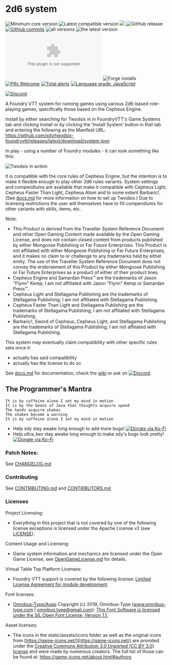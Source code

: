 # 2d6 system

<img title="Minimum core version" src="https://img.shields.io/badge/dynamic/json?url=https://raw.githubusercontent.com/xdy/twodsix-foundryvtt/master/static/system.json&label=core&query=minimumCoreVersion&suffix=%2B&style=flat-square&color=important"> <img title="Latest compatible version" src="https://img.shields.io/badge/dynamic/json?url=https://raw.githubusercontent.com/xdy/twodsix-foundryvtt/master/static/system.json&label=compatible&query=compatibleCoreVersion&style=flat-square&color=important"> <img src="https://img.shields.io/badge/dynamic/json?url=https://raw.githubusercontent.com/xdy/twodsix-foundryvtt/master/static/system.json&label=version&query=version&style=flat-square&color=success"> ![GitHub release](https://img.shields.io/github/release-date/xdy/twodsix-foundryvtt) [![GitHub commits](https://img.shields.io/github/commits-since/xdy/twodsix-foundryvtt/latest)](https://github.com/xdy/twodsix-foundryvtt/commits/) ![all versions](https://img.shields.io/github/downloads/xdy/twodsix-foundryvtt/total) ![the latest version](https://img.shields.io/github/downloads/xdy/twodsix-foundryvtt/latest/total) ![the latest version zip](https://img.shields.io/github/downloads/xdy/twodsix-foundryvtt/latest/twodsix.zip) ![Forge installs](https://img.shields.io/badge/dynamic/json?label=Forge%20Installs&query=package.installs&suffix=%25&url=https%3A%2F%2Fforge-vtt.com%2Fapi%2Fbazaar%2Fpackage%2Ftwodsix)
[![PRs Welcome](https://img.shields.io/badge/PRs-welcome-brightgreen.svg?style=flat-square)](http://makeapullrequest.com) 
[![Total alerts](https://img.shields.io/lgtm/alerts/g/xdy/twodsix-foundryvtt.svg?logo=lgtm&logoWidth=18)](https://lgtm.com/projects/g/xdy/twodsix-foundryvtt/alerts/)
[![Language grade: JavaScript](https://img.shields.io/lgtm/grade/javascript/g/xdy/twodsix-foundryvtt.svg?logo=lgtm&logoWidth=18)](https://lgtm.com/projects/g/xdy/twodsix-foundryvtt/context:javascript)


[![Discord](https://img.shields.io/discord/739941799820394606?label=Discord)](https://discord.gg/VNFUvjv)

A Foundry VTT system for running games using various 2d6-based role-playing games, specifically those based on the Cepheus Engine.

Install by either searching for Twodsix in in FoundryVTT's Game Systems tab and clicking Install or by clicking the 'Install System' button in that tab and entering the following as the Manifest URL: https://github.com/xdy/twodsix-foundryvtt/releases/latest/download/system.json

In play - using a number of Foundry modules - it can look something like this:

![Twodsix in action](https://raw.githubusercontent.com/xdy/twodsix-foundryvtt/master/static/assets/twodsix_screenshot.webp)

It is compatible with the core rules of Cepheus Engine, but the intention is to make it flexible enough to play other 2d6 rules variants.
System settings and compendiums are available that make it compatible with Cepheus Light, Cepheus Faster Than Light, Cepheus Atom and to some extent Barbaric!. (See [docs.md](docs/docs.md) for more information on how to set up Twodsix.)
Due to licensing restrictions the user will themselves have to fill compendiums for other variants with skills, items, etc.

Note:
* This Product is derived from the Traveller System Reference Document and other Open Gaming Content made available by the Open Gaming License, and does not contain closed content from products published by either Mongoose Publishing or Far Future Enterprises. This Product is not affiliated with either Mongoose Publishing or Far Future Enterprises, and it makes no claim to or challenge to any trademarks held by either entity. The use of the Traveller System Reference Document does not convey the endorsement of this Product by either Mongoose Publishing or Far Future Enterprises as a product of either of their product lines.
* Cepheus Engine and Samardan Press:tm: are the trademarks of Jason "Flynn" Kemp; I am not affiliated with Jason "Flynn" Kemp or Samardan Press:tm:.    
* Cepheus Light and Stellagama Publishing are the trademarks of Stellagama Publishing; I am not affiliated with Stellagama Publishing.
* Cepheus Faster Than Light and Stellagama Publishing are the trademarks of Stellagama Publishing; I am not affiliated with Stellagama Publishing. 
* Barbaric!, Sword of Cepheus, Cepheus Light, and Stellagama Publishing are the trademarks of Stellagama Publishing; I am not affiliated with Stellagama Publishing. 

This system may eventually claim compatibility with other specific rules sets once it:
* actually has said compatibility 
* actually has the license to do so

See [docs.md](docs/docs.md) for documentation, check the [wiki](https://github.com/xdy/twodsix-foundryvtt/wiki) or ask on [![Discord](https://img.shields.io/discord/739941799820394606?label=Discord)](https://discord.gg/VNFUvjv).

## The Programmer's Mantra
```
It is by caffeine alone I set my mind in motion
It is by the beans of Java that thoughts acquire speed
The hands acquire shakes
The shakes become a warning
It is by caffeine alone I set my mind in motion
```

* Help xdy stay awake long enough to add more bugs! [![Donate via Ko-Fi](https://img.shields.io/badge/support-ko--fi-ff4646?style=flat-square&logo=ko-fi)](https://ko-fi.com/xdy1337)
* Help ultra_kev stay awake long enough to make xdy's bugs look pretty! [![Donate via Ko-Fi](https://img.shields.io/badge/support-ko--fi-ff4646?style=flat-square&logo=ko-fi)](https://ko-fi.com/https://ko-fi.com/ultra_kev)

### Patch Notes:
See [CHANGELOG.md](CHANGELOG.md)

### Contributing
See [CONTRIBUTING.md](CONTRIBUTING.md) and [CONTRIBUTORS.md](CONTRIBUTORS.md)

### Licenses
Project Licensing:
*  Everything in this project that is not covered by one of the following license exceptions is licensed under the Apache License v2 (see [LICENSE](LICENSE)).

Content Usage and Licensing:
*  Game system information and mechanics are licensed under the Open Game License, see [OpenGameLicense.md](OpenGameLicense.md) for details.

Virtual Table Top Platform Licenses:
*  Foundry VTT support is covered by the following license: [Limited License Agreement for module development](https://foundryvtt.com/article/license/).

Font licenses:
* [Omnibus-Type/Asap](https://github.com/Omnibus-Type/Asap) Copyright (c) 2019, Omnibus-Type (www.omnibus-type.com | omnibus.type@gmail.com): [This Font Software is licensed under the SIL Open Font License, Version 1.1.](http://scripts.sil.org/OFL)

Asset licenses:
* The icons in the static/assets/icons folder as well as the original icons from [https://game-icons.net/](https://game-icons.net/) are provided under the [Creative Commons Attribution 3.0 Unported (CC BY 3.0) license](https://creativecommons.org/licenses/by/3.0/) and were made by numerous creators. The full list of those can be found at: https://game-icons.net/about.html#authors
